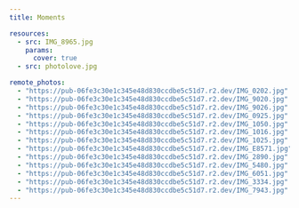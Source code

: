 ```yaml
---
title: Moments

resources:
  - src: IMG_8965.jpg
    params:
      cover: true
  - src: photolove.jpg

remote_photos:
  - "https://pub-06fe3c30e1c345e48d830ccdbe5c51d7.r2.dev/IMG_0202.jpg"
  - "https://pub-06fe3c30e1c345e48d830ccdbe5c51d7.r2.dev/IMG_9020.jpg"
  - "https://pub-06fe3c30e1c345e48d830ccdbe5c51d7.r2.dev/IMG_9026.jpg"
  - "https://pub-06fe3c30e1c345e48d830ccdbe5c51d7.r2.dev/IMG_0925.jpg"
  - "https://pub-06fe3c30e1c345e48d830ccdbe5c51d7.r2.dev/IMG_1050.jpg"
  - "https://pub-06fe3c30e1c345e48d830ccdbe5c51d7.r2.dev/IMG_1016.jpg"
  - "https://pub-06fe3c30e1c345e48d830ccdbe5c51d7.r2.dev/IMG_1025.jpg"
  - "https://pub-06fe3c30e1c345e48d830ccdbe5c51d7.r2.dev/IMG_E8571.jpg"
  - "https://pub-06fe3c30e1c345e48d830ccdbe5c51d7.r2.dev/IMG_2890.jpg"
  - "https://pub-06fe3c30e1c345e48d830ccdbe5c51d7.r2.dev/IMG_5480.jpg"
  - "https://pub-06fe3c30e1c345e48d830ccdbe5c51d7.r2.dev/IMG_6051.jpg"
  - "https://pub-06fe3c30e1c345e48d830ccdbe5c51d7.r2.dev/IMG_3334.jpg"
  - "https://pub-06fe3c30e1c345e48d830ccdbe5c51d7.r2.dev/IMG_7943.jpg"
---
```


